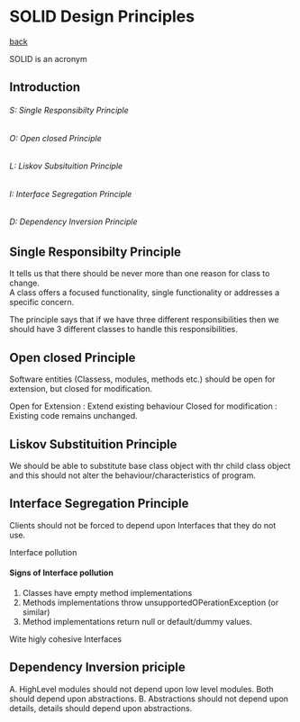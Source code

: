 # SOLID Design Principles

[back](../Notes.md)


SOLID is an acronym 

## Introduction

###### S: Single Responsibilty Principle
###### O: Open closed Principle
###### L: Liskov Subsituition Principle
###### I: Interface Segregation Principle
###### D: Dependency Inversion Principle


## Single Responsibilty Principle

It tells us that there should be never more than one reason for class to change.\
A class offers a focused functionality, single functionality or addresses a specific concern.

The principle says that if we have three different responsibilities then we should have 3 different classes to handle this responsibilities.


## Open closed Principle

Software entities (Classess, modules, methods etc.) should be open for extension, but closed for modification.

Open for Extension : Extend existing behaviour
Closed for modification : Existing code remains unchanged.

## Liskov Substituition Principle

We should be able to substitute base class object with thr child class object and this should not alter the behaviour/characteristics of program.



## Interface Segregation Principle

Clients should not be forced to depend upon Interfaces that they do not use.

Interface pollution

#### Signs of Interface pollution
1. Classes have empty method implementations
2. Methods implementations throw unsupportedOPerationException (or similar)
3. Method implementations return null or default/dummy values.

Wite higly cohesive Interfaces


## Dependency Inversion priciple

A. HighLevel modules should not depend upon low level modules. Both should depend upon abstractions.
B. Abstractions should not depend upon details, details should depend upon abstractions.









